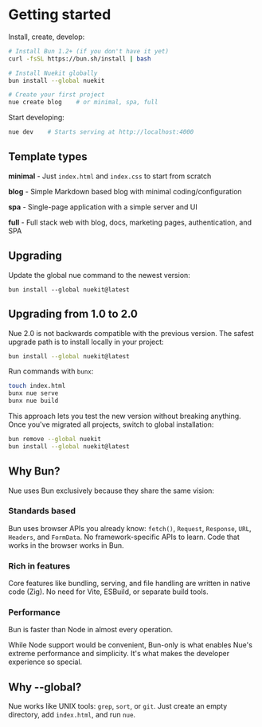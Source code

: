 
# Getting started
Install, create, develop:

```bash
# Install Bun 1.2+ (if you don't have it yet)
curl -fsSL https://bun.sh/install | bash

# Install Nuekit globally
bun install --global nuekit

# Create your first project
nue create blog    # or minimal, spa, full
```

Start developing:

```bash
nue dev    # Starts serving at http://localhost:4000
```

## Template types

**minimal** - Just `index.html` and `index.css` to start from scratch

**blog** - Simple Markdown based blog with minimal coding/configuration

**spa** - Single-page application with a simple server and UI

**full** - Full stack web with blog, docs, marketing pages, authentication, and SPA


## Upgrading
Update the global nue command to the newest version:

```
bun install --global nuekit@latest
```


## Upgrading from 1.0 to 2.0
Nue 2.0 is not backwards compatible with the previous version. The safest upgrade path is to install locally in your project:

```bash
bun install --global nuekit@latest
```

Run commands with `bunx`:

```bash
touch index.html
bunx nue serve
bunx nue build
```

This approach lets you test the new version without breaking anything. Once you've migrated all projects, switch to global installation:

```bash
bun remove --global nuekit
bun install --global nuekit@latest
```



## Why Bun?
Nue uses Bun exclusively because they share the same vision:

### Standards based
Bun uses browser APIs you already know: `fetch()`, `Request`, `Response`, `URL`, `Headers`, and `FormData`. No framework-specific APIs to learn. Code that works in the browser works in Bun.

### Rich in features
Core features like bundling, serving, and file handling are written in native code (Zig). No need for Vite, ESBuild, or separate build tools.

### Performance
Bun is faster than Node in almost every operation.

While Node support would be convenient, Bun-only is what enables Nue's extreme performance and simplicity. It's what makes the developer experience so special.


## Why --global?
Nue works like UNIX tools: `grep`, `sort`, or `git`. Just create an empty directory, add `index.html`, and run `nue`.


